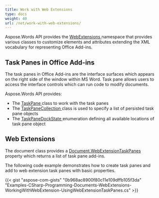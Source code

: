 ```yaml
---
title: Work with Web Extensions
type: docs
weight: 40
url: /net/work-with-web-extensions/
---
```


Aspose.Words API provides the [WebExtensions ](https://apireference.aspose.com/net/words/aspose.words.webextensions/)namespace that provides various classes to customize elements and attributes extending the XML vocabulary for representing Office Add-ins.
## **Task Panes in Office Add-ins**
The task panes in Office Add-ins are the interface surfaces which appears on the right side of the window within MS Word. Task pane allows users to access the interface controls which can run code to modify documents.

Aspose.Words API provides: 

- The [TaskPane ](https://apireference.aspose.com/net/words/aspose.words.webextensions/taskpane)class to work with the task panes
- The [TaskPaneCollection ](https://apireference.aspose.com/net/words/aspose.words.webextensions/taskpanecollection)class is used to specify a list of persisted task pane objects
- The [TaskPaneDockState ](https://apireference.aspose.com/net/words/aspose.words.webextensions/taskpanedockstate)enumeration defining all available locations of task pane object
## **Web Extensions**
The document class provides a [Document.WebExtensionTaskPanes](https://apireference.aspose.com/net/words/aspose.words/document/properties/webextensiontaskpanes) property which returns a list of task pane add-ins.

The following code example demonstrates how to create task panes and add to web extension task panes with basic properties. 

{{< gist "aspose-com-gists" "0b968ac8900f80c11e109dffb105f3da" "Examples-CSharp-Programming-Documents-WebExtensions-WorkingWithWebExtension-UsingWebExtensionTaskPanes.cs" >}}
